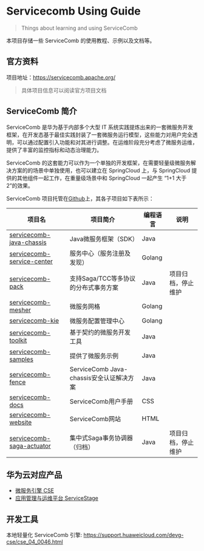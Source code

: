 # Servicecomb Using Guide

> Things about learning and using ServiceComb

本项目存储一些 ServiceComb 的使用教程、示例以及文档等。

## 官方资料

项目地址：https://servicecomb.apache.org/

> 具体项目信息可以阅读官方项目文档

## ServiceComb 简介

ServiceComb 是华为基于内部多个大型 IT 系统实践提炼出来的一套微服务开发框架，在开发态基于最佳实践封装了一套微服务运行模型，这些能力对用户完全透明，可以通过配置引入功能和对其进行调整。在运维阶段充分考虑了微服务运维，提供了丰富的监控指标和动态治理能力。

ServiceComb 的这套能力可以作为一个单独的开发框架，在需要轻量级微服务解决方案的的场景中单独使用，也可以建立在 SpringCloud 上，与 SpringCloud 提供的其他组件一起工作，在重量级场景中和 SpringCloud 一起产生 “1+1 大于 2”的效果。

ServiceComb 项目托管在[Github](https://github.com/apache?q=servicecomb)上，其各子项目如下表所示：

| 项目名                                                                                | 项目简介                             | 编程语言   | 说明        |
|------------------------------------------------------------------------------------|----------------------------------|--------|-----------|
| [servicecomb-java-chassis](https://github.com/apache/servicecomb-java-chassis)     | Java微服务框架（SDK）                   | Java   ||
| [servicecomb-service-center](https://github.com/apache/servicecomb-service-center) | 服务中心（服务注册及发现）                    | Golang ||
| [servicecomb-pack](https://github.com/apache/servicecomb-pack)                     | 支持Saga/TCC等多协议的分布式事务方案           | Java   | 项目归档，停止维护 |
| [servicecomb-mesher](https://github.com/apache/servicecomb-Mesher)                 | 微服务网格                            | Golang ||
| [servicecomb-kie](https://github.com/apache/servicecomb-kie)                       | 微服务配置管理中心                        | Golang ||
| [servicecomb-toolkit](https://github.com/apache/servicecomb-toolkit)               | 基于契约的微服务开发工具                     | Java   ||
| [servicecomb-samples](https://github.com/apache/servicecomb-samples)               | 提供了微服务示例                         | Java   ||
| [servicecomb-fence](https://github.com/apache/servicecomb-fence)                   | ServiceComb Java-chassis安全认证解决方案 | Java   ||
| [servicecomb-docs](https://github.com/apache/servicecomb-docs)                     | ServiceComb用户手册                  | CSS    ||
| [servicecomb-website](https://github.com/apache/servicecomb-website)               | ServiceComb网站                    | HTML   ||
| [servicecomb-saga-actuator](https://github.com/apache/servicecomb-saga-actuator)   | 集中式Saga事务协调器 （归档）                | Java   | 项目归档，停止维护 |

## 华为云对应产品

- [微服务引擎 CSE](https://www.huaweicloud.com/product/cse.html)
- [应用管理与运维平台 ServiceStage](https://www.huaweicloud.com/product/servicestage.html)

## 开发工具

本地轻量化 ServiceComb 引擎: https://support.huaweicloud.com/devg-cse/cse_04_0046.html
